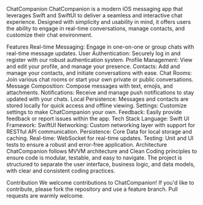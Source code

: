 ChatCompanion
ChatCompanion is a modern iOS messaging app that leverages Swift and SwiftUI to deliver a seamless and interactive chat experience. Designed with simplicity and usability in mind, it offers users the ability to engage in real-time conversations, manage contacts, and customize their chat environment.

Features
Real-time Messaging: Engage in one-on-one or group chats with real-time message updates.
User Authentication: Securely log in and register with our robust authentication system.
Profile Management: View and edit your profile, and manage your presence.
Contacts: Add and manage your contacts, and initiate conversations with ease.
Chat Rooms: Join various chat rooms or start your own private or public conversations.
Message Composition: Compose messages with text, emojis, and attachments.
Notifications: Receive and manage push notifications to stay updated with your chats.
Local Persistence: Messages and contacts are stored locally for quick access and offline viewing.
Settings: Customize settings to make ChatCompanion your own.
Feedback: Easily provide feedback or report issues within the app.
Tech Stack
Language: Swift
UI Framework: SwiftUI
Networking: Custom networking layer with support for RESTful API communication.
Persistence: Core Data for local storage and caching.
Real-time: WebSocket for real-time updates.
Testing: Unit and UI tests to ensure a robust and error-free application.
Architecture
ChatCompanion follows MVVM architecture and Clean Coding principles to ensure code is modular, testable, and easy to navigate. The project is structured to separate the user interface, business logic, and data models, with clear and consistent coding practices.

Contribution
We welcome contributions to ChatCompanion! If you'd like to contribute, please fork the repository and use a feature branch. Pull requests are warmly welcome.
